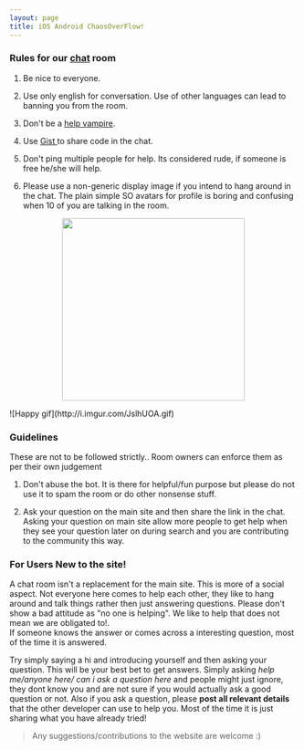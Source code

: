 ```yaml
---
layout: page
title: iOS Android ChaosOverFlow!
---
```


### Rules for our [chat](http://chat.stackoverflow.com/rooms/26424/iosandroidchaosoverflow) room
1) Be nice to everyone.

2) Use only english for conversation. Use of other languages can lead to banning you from the room.

3) Don't be a <a href="http://www.urbandictionary.com/define.php?term=help+vampire" target="new"> help vampire</a>.

4) Use <a href="http://gist.github.com"> Gist </a> to share code in the chat.

5) Don't ping multiple people for help. Its considered rude, if someone is free he/she will help.

6) Please use a non-generic display image if you intend to hang around in the chat. The plain simple SO avatars for profile is boring and confusing when 10 of you are talking in the room.

<p align="center">
  <img src="http://i.imgur.com/xDtK8B8.gif" width="320" height="320" />
</p>
![Happy gif](http://i.imgur.com/JslhUOA.gif)

### Guidelines 

These are not to be followed strictly.. Room owners can enforce them as per their own judgement

1) Don't abuse the bot. It is there for helpful/fun purpose but please do not use it to spam the room or do other nonsense stuff.

2) Ask your question on the main site and then share the link in the chat. Asking your question on main site allow more people to get help when they see your question later on during search and you are contributing to the community this way.


### For Users New to the site!

A chat room isn't a replacement for the main site. This is more of a social aspect. Not everyone here comes to help each other, they like to hang around and talk things rather then just answering questions. Please don't show a bad attitude as "no one is helping". We like to help that does not mean we are obligated to!.  
If someone knows the answer or comes across a interesting question, most of the time it is answered.

Try simply saying a hi and introducing yourself and then asking your question. This will be your best bet to get answers. Simply asking *help me/anyone here/ can i ask a question here* and people might just ignore, they dont know you and are not sure if you would actually ask a good question or not.
Also if you ask a question, please **post all relevant details** that the other developer can use to help you. Most of the time it is just sharing what you have already tried!




> Any suggestions/contributions to the website are welcome :)
